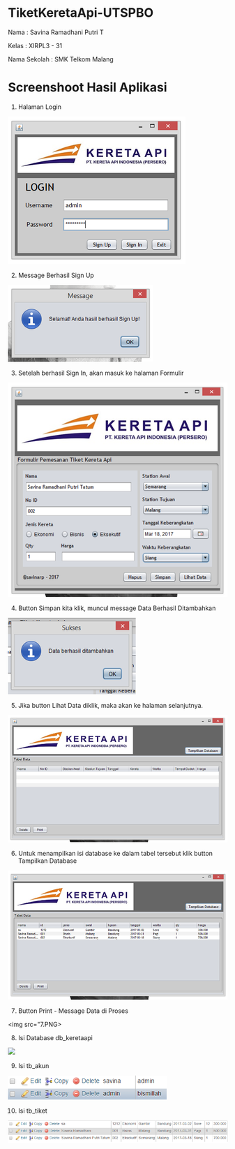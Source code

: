 # TiketKeretaApi-UTSPBO

Nama : Savina Ramadhani Putri T 

Kelas : XIRPL3 - 31 

Nama Sekolah : SMK Telkom Malang

# Screenshoot Hasil Aplikasi

1. Halaman Login

<img src="1.PNG">

2. Message Berhasil Sign Up

<img src="2.PNG">

3. Setelah berhasil Sign In, akan masuk ke halaman Formulir

<img src="3.PNG">

4. Button Simpan kita klik, muncul message Data Berhasil Ditambahkan

<img src="4.PNG">

5. Jika button Lihat Data diklik, maka akan ke halaman selanjutnya.

<img src="5.PNG">

6. Untuk menampilkan isi database ke dalam tabel tersebut klik button Tampilkan Database

<img src="6.PNG">

7. Button Print - Message Data di Proses

<img src="7.PNG>

8. Isi Database db_keretaapi

<img src="8.PNG">

9. Isi tb_akun

<img src="9.PNG">

10. Isi tb_tiket

<img src="10.PNG">
